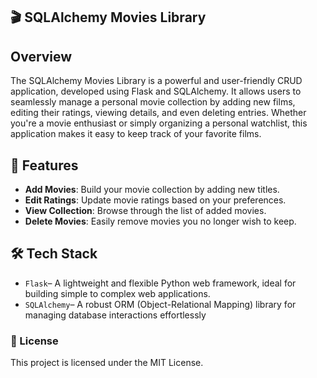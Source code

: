 ## 🎬 SQLAlchemy Movies Library

## Overview

The SQLAlchemy Movies Library is a powerful and user-friendly CRUD application, developed using Flask and SQLAlchemy. It allows users to seamlessly manage a personal movie collection by adding new films, editing their ratings, viewing details, and even deleting entries. Whether you're a movie enthusiast or simply organizing a personal watchlist, this application makes it easy to keep track of your favorite films.

## 🚀 Features

* **Add Movies**: Build your movie collection by adding new titles.
* **Edit Ratings**: Update movie ratings based on your preferences.
* **View Collection**: Browse through the list of added movies.
* **Delete Movies**: Easily remove movies you no longer wish to keep.

## 🛠️ Tech Stack
* `Flask`–  A lightweight and flexible Python web framework, ideal for building simple to complex web applications.
* `SQLAlchemy`– A robust ORM (Object-Relational Mapping) library for managing database interactions effortlessly



### 📜 License
This project is licensed under the MIT License.